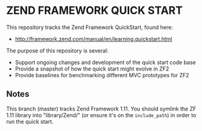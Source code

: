 ZEND FRAMEWORK QUICK START
==========================

This repository tracks the Zend Framework QuickStart, found here:

* http://framework.zend.com/manual/en/learning.quickstart.html

The purpose of this repository is several:

* Support ongoing changes and development of the quick start code base
* Provide a snapshot of how the quick start might evolve in ZF2
* Provide baselines for benchmarking different MVC prototypes for ZF2

Notes
-----

This branch (master) tracks Zend Framework 1.11. You should symlink the ZF 1.11
library into "library/Zend/" (or ensure it's on the `include_path`) in order to
run the quick start.
